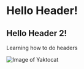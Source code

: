 # Hello Header!
## Hello Header 2!

Learning how to do headers

![Image of Yaktocat](https://octodex.github.com/images/yaktocat.png)
